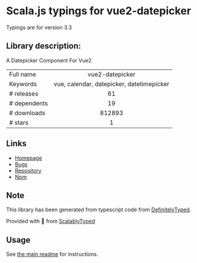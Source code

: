 
# Scala.js typings for vue2-datepicker

Typings are for version 3.3

## Library description:
A Datepicker Component For Vue2

|                    |                 |
| ------------------ | :-------------: |
| Full name          | vue2-datepicker |
| Keywords           | vue, calendar, datepicker, datetimepicker |
| # releases         | 61 |
| # dependents       | 19 |
| # downloads        | 812893 |
| # stars            | 1 |

## Links
- [Homepage](https://github.com/mengxiong10/vue2-datepicker#readme)
- [Bugs](https://github.com/mengxiong10/vue2-datepicker/issues)
- [Repository](https://github.com/mengxiong10/vue2-datepicker)
- [Npm](https://www.npmjs.com/package/vue2-datepicker)
    


## Note
This library has been generated from typescript code from [DefinitelyTyped](https://definitelytyped.org).

Provided with :purple_heart: from [ScalablyTyped](https://github.com/oyvindberg/ScalablyTyped)

## Usage
See [the main readme](../../readme.md) for instructions.


